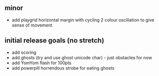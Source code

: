 ## minor
- add playgrid horizontal margin with cycling 2 colour oscillation to give sense of movement

## initial release goals (no stretch)
- add scoring
- add ghosts (try and use ghost unicode char) - just obstacles for now
- add YomYom flash for 100pts
- add powerpill horrendous strobe for eating ghosts
